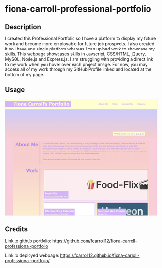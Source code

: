 # fiona-carroll-professional-portfolio

## Description

I created this Professional Portfolio so I have a platform to display my future work and become more employable for future job prospects. I also created it so I have one single platform whereas I can upload work to showcase my skills. This webpage showcases skills in Javscript, CSS/HTML, jQuery, MySQL, Node.js and Express.js. I am struggling with providing a direct link to my work when you hover over each project image. For now, you may access all of my work through my GitHub Profile linked and located at the bottom of my page.

## Usage

![alt text](./assets/Images/webpage.png)

## Credits

Link to github portfolio: https://github.com/fcarroll12/fiona-carroll-professional-portfolio

Link to deployed webpage: https://fcarroll12.github.io/fiona-carroll-professional-portfolio/
